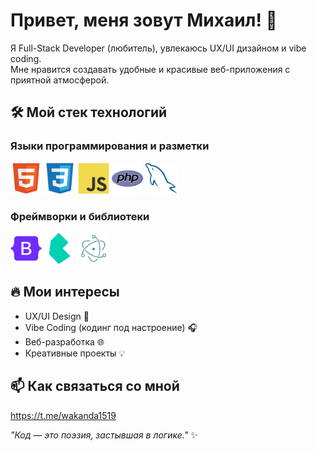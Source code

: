# Привет, меня зовут Михаил! 👋

Я Full-Stack Developer (любитель), увлекаюсь UX/UI дизайном и vibe coding.  
Мне нравится создавать удобные и красивые веб-приложения с приятной атмосферой.  

## 🛠️ Мой стек технологий

### Языки программирования и разметки
<img src="https://raw.githubusercontent.com/devicons/devicon/master/icons/html5/html5-original.svg" width="50" height="50">
<img src="https://raw.githubusercontent.com/devicons/devicon/master/icons/css3/css3-original.svg" width="50" height="50">
<img src="https://raw.githubusercontent.com/devicons/devicon/master/icons/javascript/javascript-original.svg" width="50" height="50">
<img src="https://raw.githubusercontent.com/devicons/devicon/master/icons/php/php-original.svg" width="50" height="50">
<img src="https://raw.githubusercontent.com/devicons/devicon/master/icons/mysql/mysql-original.svg" width="50" height="50">

### Фреймворки и библиотеки
<img src="https://raw.githubusercontent.com/devicons/devicon/master/icons/bootstrap/bootstrap-plain.svg" width="50" height="50">
<img src="https://raw.githubusercontent.com/devicons/devicon/master/icons/bulma/bulma-plain.svg" width="50" height="50">
<img src="https://raw.githubusercontent.com/devicons/devicon/master/icons/electron/electron-original.svg" width="50" height="50">

## 🔥 Мои интересы
- UX/UI Design 🎨
- Vibe Coding (кодинг под настроение) 🎧
- Веб-разработка 🌐
- Креативные проекты 💡

## 📫 Как связаться со мной
https://t.me/wakanda1519

*"Код — это поэзия, застывшая в логике."* ✨

